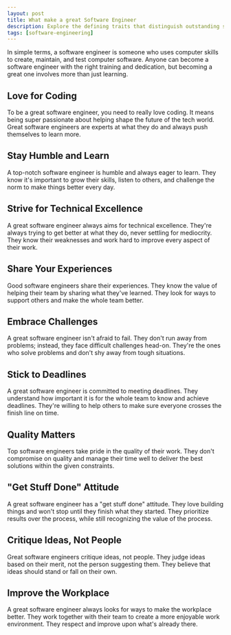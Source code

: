 ```yaml
---
layout: post
title: What make a great Software Engineer
description: Explore the defining traits that distinguish outstanding software engineers, from a love for coding to a dedication to teamwork and continuous improvement.
tags: [software-engineering]
---
```


In simple terms, a software engineer is someone who uses computer skills to create, maintain, and test computer software. Anyone can become a software engineer with the right training and dedication, but becoming a great one involves more than just learning.

<h2 class="special-font">Love for Coding</h2>

To be a great software engineer, you need to really love coding. It means being super passionate about helping shape the future of the tech world. Great software engineers are experts at what they do and always push themselves to learn more.

<h2 class="special-font">Stay Humble and Learn</h2>

A top-notch software engineer is humble and always eager to learn. They know it's important to grow their skills, listen to others, and challenge the norm to make things better every day.

<h2 class="special-font">Strive for Technical Excellence</h2>

A great software engineer always aims for technical excellence. They're always trying to get better at what they do, never settling for mediocrity. They know their weaknesses and work hard to improve every aspect of their work.

<h2 class="special-font">Share Your Experiences</h2>

Good software engineers share their experiences. They know the value of helping their team by sharing what they've learned. They look for ways to support others and make the whole team better.

<h2 class="special-font">Embrace Challenges</h2>

A great software engineer isn't afraid to fail. They don't run away from problems; instead, they face difficult challenges head-on. They're the ones who solve problems and don't shy away from tough situations.

<h2 class="special-font">Stick to Deadlines</h2>

A great software engineer is committed to meeting deadlines. They understand how important it is for the whole team to know and achieve deadlines. They're willing to help others to make sure everyone crosses the finish line on time.

<h2 class="special-font">Quality Matters</h2>

Top software engineers take pride in the quality of their work. They don't compromise on quality and manage their time well to deliver the best solutions within the given constraints.

<h2 class="special-font">"Get Stuff Done" Attitude</h2>

A great software engineer has a "get stuff done" attitude. They love building things and won't stop until they finish what they started. They prioritize results over the process, while still recognizing the value of the process.

<h2 class="special-font">Critique Ideas, Not People</h2>

Great software engineers critique ideas, not people. They judge ideas based on their merit, not the person suggesting them. They believe that ideas should stand or fall on their own.

<h2 class="special-font">Improve the Workplace</h2>

A great software engineer always looks for ways to make the workplace better. They work together with their team to create a more enjoyable work environment. They respect and improve upon what's already there.